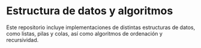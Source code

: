 # Estructura de datos y algoritmos

Este repositorio incluye implementaciones de distintas estructuras de datos, como listas, pilas y colas, así como algoritmos de ordenación y recursividad.